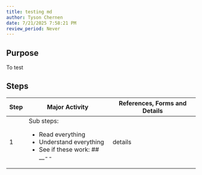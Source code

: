 ```yaml
---
title: testing md
author: Tyson Chernen
date: 7/21/2025 7:58:21 PM
review_period: Never
---
```


## Purpose
To test

## Steps

| Step | Major Activity | References, Forms and Details |
|------|----------------|-------------------------------|
| 1 | Sub steps:<ul><li>Read everything</li><li>Understand everything</li><li>See if these work: \#\# \_\_\-\-</li></ul> | details |
